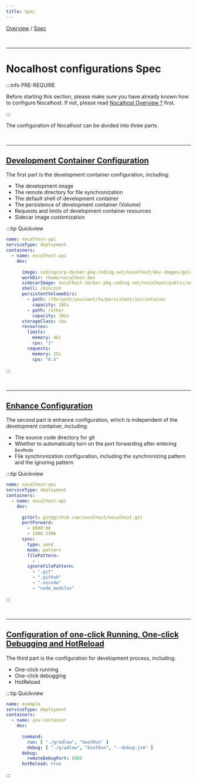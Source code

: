 ```yaml
---
title: Spec
---
```

[Overview](config.md) / [Spec](config-spec.md)

<br/>

******

# Nocalhost configurations Spec

:::info PRE-REQUIRE

Before starting this section, please make sure you have already known how to configure Nocalhost. If not, please read [Nocalhost Overview ?](config-overview.md) first.

:::

The configuration of Nocalhost can be divided into three parts.

<br/>

******

## [Development Container Configuration](config-dev-container.md)

The first part is the development container configuration, including:

 - The development image
 - The remote directory for file synchronization 
 - The default shell of development container
 - The persistence of development container (Volume)
 - Requests and limits of development container resources
 - Sidecar image customization

:::tip Quickview
```yaml
name: nocalhost-api
serviceType: deployment
containers:
  - name: nocalhost-api
    dev:
      
      image: codingcorp-docker.pkg.coding.net/nocalhost/dev-images/golang:zsh
      workDir: /home/nocalhost-dev
      sidecarImage: nocalhost-docker.pkg.coding.net/nocalhost/public/nocalhost-sidecar:sshversion
      shell: /bin/zsh
      persistentVolumeDirs:
        - path: /the/path/you/want/to/persistent/in/container
          capacity: 10Gi
        - path: /other
          capacity: 10Gi
      storageClass: cbs
      resources:
        limits:
          memory: 4Gi
          cpu: "1"
        requests:
          memory: 2Gi
          cpu: "0.5"
```
:::



<br/>

******

## [Enhance Configuration](config-enhance.md)

The second part is enhance configuration, which is independent of the development container, including:

 - The source code directory for git
 - Whether to automatically turn on the port forwarding after entering `DevMode`
 - File synchronization configuration, including the synchronizing pattern and the ignoring pattern

:::tip Quickview

```yaml
name: nocalhost-api
serviceType: deployment
containers:
  - name: nocalhost-api
    dev:
      
      gitUrl: git@github.com:nocalhost/nocalhost.git
      portForward:
        - 8080:80
        - 3306:3306
      sync:
        type: send
        mode: pattern
        filePattern:
          - .
        ignoreFilePattern:
          - ".git"
          - ".github"
          - ".vscode"
          - "node_modules"
```

:::

<br/>

******

## [Configuration of one-click Running, One-click Debugging and HotReload](config-develop.md)

The third part is the configuration for development process, including:

 - One-click running
 - One-click debugging
 - HotReload

:::tip Quickview

```yaml
name: example
serviceType: deployment
containers:
  - name: you-container
    dev:
      
      command:
        run: [ "./gradlew", "bootRun" ]
        debug: [ "./gradlew", "bootRun", "--debug-jvm" ]
      debug:
        remoteDebugPort: 5005
      hotReload: true
```

:::

